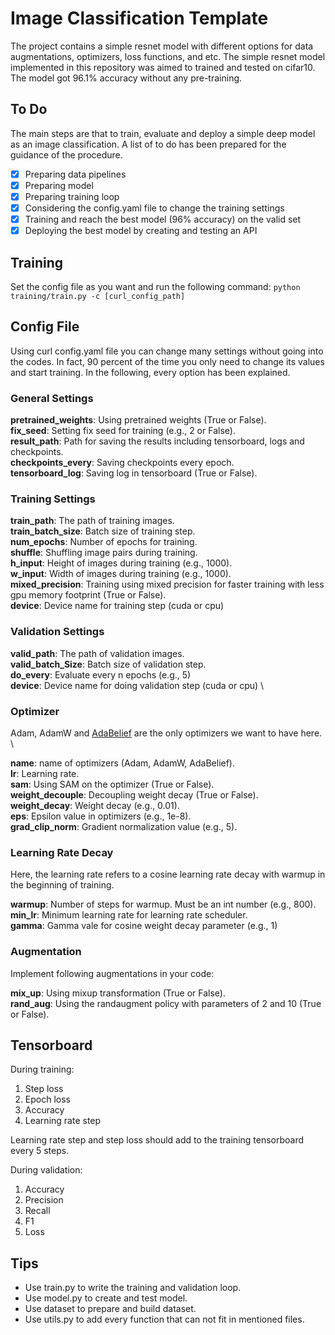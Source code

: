 # Image Classification Template

The project contains a simple resnet model with different options for data augmentations, optimizers, loss functions, and etc. The simple resnet model implemented in this repository was aimed to trained and tested on cifar10. The model got 96.1% accuracy without any pre-training.


## To Do
The main steps are that to train, evaluate and deploy a simple deep model as an image classification. 
A list of to do has been prepared for the guidance of the procedure.
- [x] Preparing data pipelines
- [x] Preparing model
- [x] Preparing training loop
- [x] Considering the config.yaml file to change the training settings
- [x] Training and reach the best model (96% accuracy) on the valid set
- [x] Deploying the best model by creating and testing an API

## Training
Set the config file as you want and run the following command:
`python training/train.py -c [curl_config_path]`

## Config File
Using curl config.yaml file you can change many settings without going into the codes. In fact, 90 percent of the time you 
only need to change its values and start training. In the following, every option has been explained. 

### General Settings
**pretrained_weights**: Using pretrained weights (True or False). \
**fix_seed**: Setting fix seed for training (e.g., 2 or False). \
**result_path**: Path for saving the results including tensorboard, logs and checkpoints.\
**checkpoints_every**: Saving checkpoints every epoch. \
**tensorboard_log**: Saving log in tensorboard (True or False).

### Training Settings
**train_path**: The path of training images. \
**train_batch_size**: Batch size of training step. \
**num_epochs**: Number of epochs for training. \
**shuffle**: Shuffling image pairs during training.\
**h_input**: Height of images during training (e.g., 1000). \
**w_input**: Width of images during training (e.g., 1000). \
**mixed_precision**: Training using mixed precision for faster training with less gpu memory footprint (True or False). \
**device**: Device name for training step (cuda or cpu) 

### Validation Settings
**valid_path**: The path of validation images. \
**valid_batch_Size**: Batch size of validation step. \
**do_every**: Evaluate every n epochs (e.g., 5) \
**device**: Device name for doing validation step (cuda or cpu) \

### Optimizer
Adam, AdamW and [AdaBelief](https://www.google.com/search?q=adabelief+pytorch&oq=adabelief&aqs=chrome.1.69i57j0i512l5j0i390l3j69i59.3407j0j7&sourceid=chrome&ie=UTF-8)
are the only optimizers we want to have here. \

**name**: name of optimizers (Adam, AdamW, AdaBelief). \
**lr**: Learning rate. \
**sam**: Using SAM on the optimizer (True or False). \
**weight_decouple**: Decoupling weight decay (True or False). \
**weight_decay**: Weight decay (e.g., 0.01). \
**eps**: Epsilon value in optimizers (e.g., 1e-8). \
**grad_clip_norm**: Gradient normalization value (e.g., 5). 
 
### Learning Rate Decay
Here, the learning rate refers to a cosine learning rate decay with warmup in the beginning of training.

**warmup**: Number of steps for warmup. Must be an int number (e.g., 800). \
**min_lr**: Minimum learning rate for learning rate scheduler. \
**gamma**: Gamma vale for cosine weight decay parameter (e.g., 1)

### Augmentation
Implement following augmentations in your code:

**mix_up**: Using mixup transformation (True or False). \
**rand_aug**: Using the randaugment policy with parameters of 2 and 10 (True or False).

## Tensorboard
During training:
1. Step loss
2. Epoch loss
3. Accuracy
4. Learning rate step

Learning rate step and step loss should add to the training tensorboard every 5 steps.

During validation:
1. Accuracy
2. Precision
3. Recall
4. F1
5. Loss


## Tips
* Use train.py to write the training and validation loop.
* Use model.py to create and test model.
* Use dataset to prepare and build dataset.
* Use utils.py to add every function that can not fit in mentioned files.

